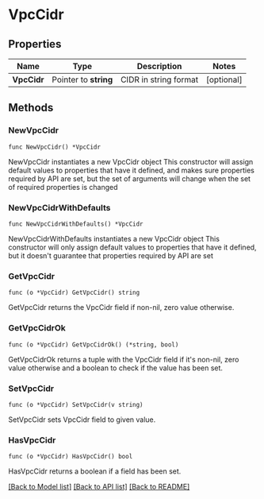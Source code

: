 # VpcCidr

## Properties

Name | Type | Description | Notes
------------ | ------------- | ------------- | -------------
**VpcCidr** | Pointer to **string** | CIDR in string format | [optional] 

## Methods

### NewVpcCidr

`func NewVpcCidr() *VpcCidr`

NewVpcCidr instantiates a new VpcCidr object
This constructor will assign default values to properties that have it defined,
and makes sure properties required by API are set, but the set of arguments
will change when the set of required properties is changed

### NewVpcCidrWithDefaults

`func NewVpcCidrWithDefaults() *VpcCidr`

NewVpcCidrWithDefaults instantiates a new VpcCidr object
This constructor will only assign default values to properties that have it defined,
but it doesn't guarantee that properties required by API are set

### GetVpcCidr

`func (o *VpcCidr) GetVpcCidr() string`

GetVpcCidr returns the VpcCidr field if non-nil, zero value otherwise.

### GetVpcCidrOk

`func (o *VpcCidr) GetVpcCidrOk() (*string, bool)`

GetVpcCidrOk returns a tuple with the VpcCidr field if it's non-nil, zero value otherwise
and a boolean to check if the value has been set.

### SetVpcCidr

`func (o *VpcCidr) SetVpcCidr(v string)`

SetVpcCidr sets VpcCidr field to given value.

### HasVpcCidr

`func (o *VpcCidr) HasVpcCidr() bool`

HasVpcCidr returns a boolean if a field has been set.


[[Back to Model list]](../README.md#documentation-for-models) [[Back to API list]](../README.md#documentation-for-api-endpoints) [[Back to README]](../README.md)


